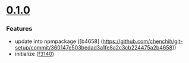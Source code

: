 # [0.1.0](2024-04-24)
### Features
* update into npmpackage ([b4658] (https://github.com/chenchih/git-setup/commit/360147e503bedad3a1fe8a2c3cb224475a2b4658))
* initialize ([f3140](https://github.com/chenchih/git-setup/commit/f88fdc0d5ad662afd27293a2b8d02fbe604f3140))